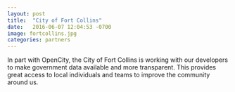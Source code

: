 ```yaml
---
layout: post
title:  "City of Fort Collins"
date:   2016-06-07 12:04:53 -0700
image: fortcollins.jpg
categories: partners
---
```


In part with OpenCity, the City of Fort Collins is working with our developers to make government data available and more transparent. This provides great access to local individuals and teams to improve the community around us.
